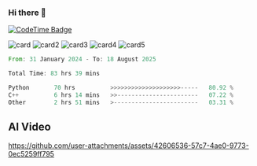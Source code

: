 ### Hi there 👋
[![CodeTime Badge](https://img.shields.io/endpoint?style=for-the-badge&color=223&url=https%3A%2F%2Fapi.codetime.dev%2Fshield%3Fid%3D24317%26project%3DDevTime%26in=604800000)](https://codetime.dev)

![card](http://github-profile-summary-cards.vercel.app/api/cards/profile-details?username=tkp153&theme=calm)
![card2](http://github-profile-summary-cards.vercel.app/api/cards/repos-per-language?username=tkp153&theme=calm)
![card3](http://github-profile-summary-cards.vercel.app/api/cards/most-commit-language?username=tkp153&theme=calm)
![card4](http://github-profile-summary-cards.vercel.app/api/cards/stats?username=tkp153&theme=calm)
![card5](http://github-profile-summary-cards.vercel.app/api/cards/productive-time?username=tkp153&theme=calm&utcOffset=8)

<!--START_SECTION:waka-->

```rust
From: 31 January 2024 - To: 18 August 2025

Total Time: 83 hrs 39 mins

Python       70 hrs          >>>>>>>>>>>>>>>>>>>>-----   80.92 %
C++          6 hrs 14 mins   >>-----------------------   07.22 %
Other        2 hrs 51 mins   >------------------------   03.31 %
```

<!--END_SECTION:waka-->

## AI Video
  
https://github.com/user-attachments/assets/42606536-57c7-4ae0-9773-0ec5259ff795
